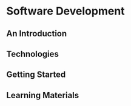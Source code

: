 # Software Development

## An Introduction

## Technologies

## Getting Started

## Learning Materials
